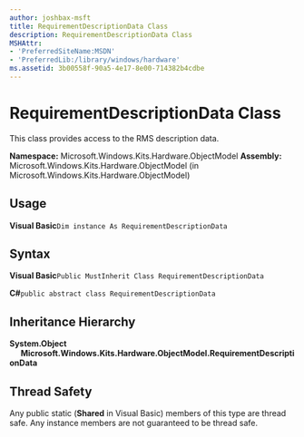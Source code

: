 ```yaml
---
author: joshbax-msft
title: RequirementDescriptionData Class
description: RequirementDescriptionData Class
MSHAttr:
- 'PreferredSiteName:MSDN'
- 'PreferredLib:/library/windows/hardware'
ms.assetid: 3b00558f-90a5-4e17-8e00-714382b4cdbe
---
```


# RequirementDescriptionData Class


This class provides access to the RMS description data.

**Namespace:** Microsoft.Windows.Kits.Hardware.ObjectModel **Assembly:** Microsoft.Windows.Kits.Hardware.ObjectModel (in Microsoft.Windows.Kits.Hardware.ObjectModel)

## Usage


**Visual Basic**`Dim instance As RequirementDescriptionData`

## Syntax


**Visual Basic**`Public MustInherit Class RequirementDescriptionData`

**C#**`public abstract class RequirementDescriptionData`

## Inheritance Hierarchy


**System.Object**      **Microsoft.Windows.Kits.Hardware.ObjectModel.RequirementDescriptionData**

## Thread Safety


Any public static (**Shared** in Visual Basic) members of this type are thread safe. Any instance members are not guaranteed to be thread safe.

 

 






